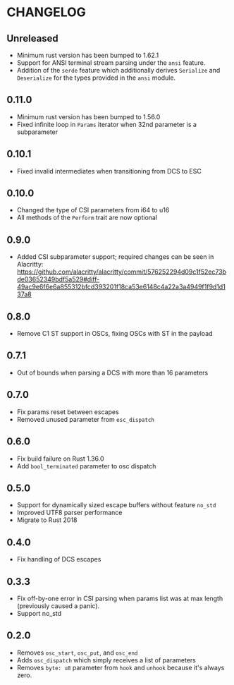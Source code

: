 CHANGELOG
=========

## Unreleased

- Minimum rust version has been bumped to 1.62.1
- Support for ANSI terminal stream parsing under the `ansi` feature.
- Addition of the `serde` feature which additionally derives `Serialize` and `Deserialize` 
  for the types provided in the `ansi` module.

## 0.11.0

- Minimum rust version has been bumped to 1.56.0
- Fixed infinite loop in `Params` iterator when 32nd parameter is a subparameter

## 0.10.1

- Fixed invalid intermediates when transitioning from DCS to ESC

## 0.10.0

- Changed the type of CSI parameters from i64 to u16
- All methods of the `Perform` trait are now optional

## 0.9.0

- Added CSI subparameter support; required changes can be seen in Alacritty:
    https://github.com/alacritty/alacritty/commit/576252294d09c1f52ec73bde03652349bdf5a529#diff-49ac9e6f6e6a855312bfcd393201f18ca53e6148c4a22a3a4949f1f9d1d137a8

## 0.8.0

- Remove C1 ST support in OSCs, fixing OSCs with ST in the payload

## 0.7.1

- Out of bounds when parsing a DCS with more than 16 parameters

## 0.7.0

- Fix params reset between escapes
- Removed unused parameter from `esc_dispatch`

## 0.6.0

- Fix build failure on Rust 1.36.0
- Add `bool_terminated` parameter to osc dispatch

## 0.5.0

- Support for dynamically sized escape buffers without feature `no_std`
- Improved UTF8 parser performance
- Migrate to Rust 2018

## 0.4.0

- Fix handling of DCS escapes

## 0.3.3

- Fix off-by-one error in CSI parsing when params list was at max length
  (previously caused a panic).
- Support no_std

## 0.2.0

- Removes `osc_start`, `osc_put`, and `osc_end`
- Adds `osc_dispatch` which simply receives a list of parameters
- Removes `byte: u8` parameter from `hook` and `unhook` because it's always
  zero.
